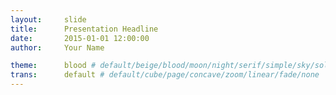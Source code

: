 ```yaml
---
layout:     slide
title:      Presentation Headline
date:       2015-01-01 12:00:00
author:     Your Name

theme:		blood # default/beige/blood/moon/night/serif/simple/sky/solarized
trans:		default # default/cube/page/concave/zoom/linear/fade/none
---
```

<script type="text/template">  
#{{ page.title }}
##{{ page.author }}
###{{ page.date }}
--horizontal
<!-- Start Writing Below in Markdown -->
Showcasing Presentation Features
--horizontal
Seperate with --horizontal between content for horizontal slides.
--vertical
Seperate with --vertical between content for vertical slides.
--horizontal
#Headers:

# Header 1

## Header 2

### Header 3
--horizontal
#Styling:

**Bold**

*Italics*

***Bold and Italics***
--horizontal
#Lists:

1. Item 1

2. Item 2

* Unordered Item 

  * Sub Item 1

    1. **Bold** Sub Sub Ordered Item
--horizontal
#Links:

[In-Line](https://www.google.com)

[I'm a reference-style link 1][1]

[I'm a reference-style link 1][2]

[1]:https://www.mozilla.org
[2]:http://www.reddit.com
--horizontal
#Images:

![Description](http://img3.wikia.nocookie.net/__cb20140102180853/fairytail/images/5/5b/Logo_Fairy_Tail_right.png)
--horizontal
#Code:

Inline `code`.

--vertical
```python
import numpy as np
def _set_colors():
    HighRGB = np.array([26, 152, 80]) / 255.
```

--horizontal
#Quotes

> War does not decide who is *right*, only who is **left**.

--horizontal
#HTML

You actually can not write in HTML using this template. If you want to create HTML presentations using this framework head over to [reveal.js](http://lab.hakim.se/reveal-js/#/)

<!-- End Here -->
--vertical
#[Print]({{ site.url }}{{ site.baseurl }}{{ page.url }}/?print-pdf#)
#[Back](/../Project-Pages)

Created using [reveal.js](http://lab.hakim.se/reveal-js/#/) by [Hakim El Hattab](http://hakim.se/).
</script> 


